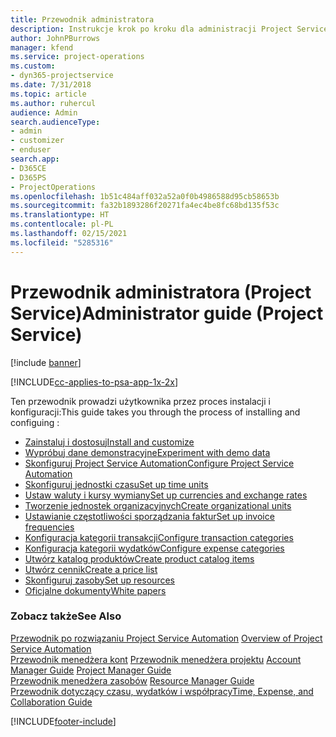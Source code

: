 ```yaml
---
title: Przewodnik administratora
description: Instrukcje krok po kroku dla administracji Project Service
author: JohnPBurrows
manager: kfend
ms.service: project-operations
ms.custom:
- dyn365-projectservice
ms.date: 7/31/2018
ms.topic: article
ms.author: ruhercul
audience: Admin
search.audienceType:
- admin
- customizer
- enduser
search.app:
- D365CE
- D365PS
- ProjectOperations
ms.openlocfilehash: 1b51c484aff032a52a0f0b4986588d95cb58653b
ms.sourcegitcommit: fa32b1893286f20271fa4ec4be8fc68bd135f53c
ms.translationtype: HT
ms.contentlocale: pl-PL
ms.lasthandoff: 02/15/2021
ms.locfileid: "5285316"
---
```

# <a name="administrator-guide-project-service"></a><span data-ttu-id="0d0b3-103">Przewodnik administratora (Project Service)</span><span class="sxs-lookup"><span data-stu-id="0d0b3-103">Administrator guide (Project Service)</span></span>

[!include [banner](../includes/psa-now-project-operations.md)]

[!INCLUDE[cc-applies-to-psa-app-1x-2x](../includes/cc-applies-to-psa-app-1x-2x.md)]

<span data-ttu-id="0d0b3-104">Ten przewodnik prowadzi użytkownika przez proces instalacji i konfiguracji:</span><span class="sxs-lookup"><span data-stu-id="0d0b3-104">This guide takes you through the process of installing and configuing :</span></span>  
  
- [<span data-ttu-id="0d0b3-105">Zainstaluj i dostosuj</span><span class="sxs-lookup"><span data-stu-id="0d0b3-105">Install and customize</span></span>](install-customize.md)
- [<span data-ttu-id="0d0b3-106">Wypróbuj dane demonstracyjne</span><span class="sxs-lookup"><span data-stu-id="0d0b3-106">Experiment with demo data</span></span>](use-demo-data.md)
- [<span data-ttu-id="0d0b3-107">Skonfiguruj Project Service Automation</span><span class="sxs-lookup"><span data-stu-id="0d0b3-107">Configure Project Service Automation</span></span>](configure.md)
- [<span data-ttu-id="0d0b3-108">Skonfiguruj jednostki czasu</span><span class="sxs-lookup"><span data-stu-id="0d0b3-108">Set up time units</span></span>](set-up-time-units.md)
- [<span data-ttu-id="0d0b3-109">Ustaw waluty i kursy wymiany</span><span class="sxs-lookup"><span data-stu-id="0d0b3-109">Set up currencies and exchange rates</span></span>](set-up-currencies-exchange-rates.md)
- [<span data-ttu-id="0d0b3-110">Tworzenie jednostek organizacyjnych</span><span class="sxs-lookup"><span data-stu-id="0d0b3-110">Create organizational units</span></span>](create-organizational-units.md)
- [<span data-ttu-id="0d0b3-111">Ustawianie częstotliwości sporządzania faktur</span><span class="sxs-lookup"><span data-stu-id="0d0b3-111">Set up invoice frequencies</span></span>](set-up-invoice-frequencies.md)
- [<span data-ttu-id="0d0b3-112">Konfiguracja kategorii transakcji</span><span class="sxs-lookup"><span data-stu-id="0d0b3-112">Configure transaction categories</span></span>](configure-transaction-categories.md)
- [<span data-ttu-id="0d0b3-113">Konfiguracja kategorii wydatków</span><span class="sxs-lookup"><span data-stu-id="0d0b3-113">Configure expense categories</span></span>](configure-expense-categories.md)
- [<span data-ttu-id="0d0b3-114">Utwórz katalog produktów</span><span class="sxs-lookup"><span data-stu-id="0d0b3-114">Create product catalog items</span></span>](create-product-catalog-items.md)
- [<span data-ttu-id="0d0b3-115">Utwórz cennik</span><span class="sxs-lookup"><span data-stu-id="0d0b3-115">Create a price list</span></span>](create-price-list.md)
- [<span data-ttu-id="0d0b3-116">Skonfiguruj zasoby</span><span class="sxs-lookup"><span data-stu-id="0d0b3-116">Set up resources</span></span>](set-up-resources.md)
- [<span data-ttu-id="0d0b3-117">Oficjalne dokumenty</span><span class="sxs-lookup"><span data-stu-id="0d0b3-117">White papers</span></span>](white-papers.md)
  
### <a name="see-also"></a><span data-ttu-id="0d0b3-118">Zobacz także</span><span class="sxs-lookup"><span data-stu-id="0d0b3-118">See Also</span></span>  
 <span data-ttu-id="0d0b3-119">[Przewodnik po rozwiązaniu Project Service Automation](../psa/overview.md)  </span><span class="sxs-lookup"><span data-stu-id="0d0b3-119">[Overview of Project Service Automation](../psa/overview.md)  </span></span>  
 <span data-ttu-id="0d0b3-120">[Przewodnik menedżera kont](../psa/account-manager-guide.md) [Przewodnik menedżera projektu](../psa/project-manager-guide.md) </span><span class="sxs-lookup"><span data-stu-id="0d0b3-120">[Account Manager Guide](../psa/account-manager-guide.md) [Project Manager Guide](../psa/project-manager-guide.md) </span></span>  
 <span data-ttu-id="0d0b3-121">[Przewodnik menedżera zasobów](../psa/resource-manager-guide.md) </span><span class="sxs-lookup"><span data-stu-id="0d0b3-121">[Resource Manager Guide](../psa/resource-manager-guide.md) </span></span>  
 [<span data-ttu-id="0d0b3-122">Przewodnik dotyczący czasu, wydatków i współpracy</span><span class="sxs-lookup"><span data-stu-id="0d0b3-122">Time, Expense, and Collaboration Guide</span></span>](../psa/time-expense-collaboration-guide.md)


[!INCLUDE[footer-include](../includes/footer-banner.md)]